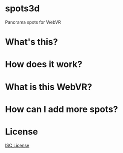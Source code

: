 # spots3d
Panorama spots for WebVR

# What's this?

# How does it work?

# What is this WebVR?

# How can I add more spots?


# License
[ISC License](LICENSE)
